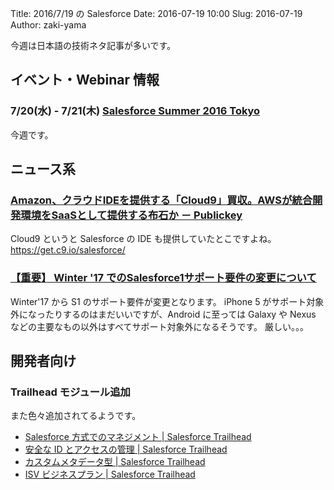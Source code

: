 Title: 2016/7/19 の Salesforce
Date: 2016-07-19 10:00
Slug: 2016-07-19
Author: zaki-yama

今週は日本語の技術ネタ記事が多いです。

## イベント・Webinar 情報

### 7/20(水) - 7/21(木) [Salesforce Summer 2016 Tokyo](http://eventjp.salesforce.com/?dis=dev)

今週です。

## ニュース系

### [Amazon、クラウドIDEを提供する「Cloud9」買収。AWSが統合開発環境をSaaSとして提供する布石か － Publickey](http://www.publickey1.jp/blog/16/amazonidecloud9awssaas.html)

Cloud9 というと Salesforce の IDE も提供していたとこですよね。
https://get.c9.io/salesforce/

### [【重要】 Winter '17 でのSalesforce1サポート要件の変更について](https://help.salesforce.com/apex/HTViewSolution?urlname=Winter-17-ios-eos&language=ja)

Winter'17 から S1 のサポート要件が変更となります。
iPhone 5 がサポート対象外になったりするのはまだいいですが、Android に至っては Galaxy や Nexus などの主要なもの以外はすべてサポート対象外になるそうです。
厳しい。。。



## 開発者向け

### Trailhead モジュール追加

また色々追加されてるようです。

- [Salesforce 方式でのマネジメント | Salesforce Trailhead](https://developer.salesforce.com/trailhead/ja/trail/manage_the_salesforce_way)
- [安全な ID とアクセスの管理 | Salesforce Trailhead](https://developer.salesforce.com/trailhead/ja/trail/identity)
- [カスタムメタデータ型 | Salesforce Trailhead](https://developer.salesforce.com/trailhead/ja/module/custom_metadata_types)
- [ISV ビジネスプラン | Salesforce Trailhead](https://developer.salesforce.com/trailhead/ja/module/isv_business_plan)
